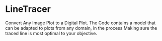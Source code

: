 # LineTracer
Convert Any Image Plot to a Digital Plot. The Code contains a model that can be adapted to plots from any domain, in the process Making sure the traced line is most optimal to your objective.

